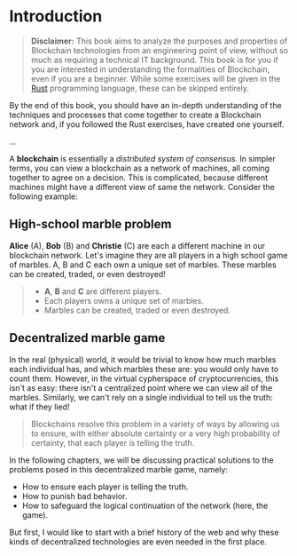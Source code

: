 # Introduction

> **Disclaimer:** This book aims to analyze the purposes and properties of Blockchain technologies from an engineering point of view, without so much as requiring a technical IT background. This book is for you if you are interested in understanding the formalities of Blockchain, even if you are a beginner. While some exercises will be given in the [Rust](https://www.rust-lang.org/) programming language, these can be skipped entirely.

By the end of this book, you should have an in-depth understanding of the techniques and processes that come together to create a Blockchain network and, if you followed the Rust exercises, have created one yourself.

...

A **blockchain** is essentially a *distributed system of consensus*. In simpler terms, you can view a blockchain as a network of machines, all coming together to agree on a decision. This is complicated, because different machines might have a different view of same the network. Consider the following example:

## High-school marble problem

**Alice** (A), **Bob** (B) and **Christie** (C) are each a different machine in our blockchain network. Let's imagine they are all players in a high school game of marbles. A, B and C each own a unique set of marbles. These marbles can be created, traded, or even destroyed!

> - **A**, **B** and **C** are different players.
> - Each players owns a unique set of marbles.
> - Marbles can be created, traded or even destroyed.

## Decentralized marble game

In the real (physical) world, it would be trivial to know how much marbles each individual has, and which marbles these are: you would only have to count them. However, in the virtual cypherspace of cryptocurrencies, this isn't as easy: there isn't a centralized point where we can view all of the marbles. Similarly, we can't rely on a single individual to tell us the truth: what if they lied!

> Blockchains resolve this problem in a variety of ways by allowing us to ensure, with either absolute certainty or a very high probability of certainty, that each player is telling the truth.

In the following chapters, we will be discussing practical solutions to the problems posed in this decentralized marble game, namely:

- How to ensure each player is telling the truth.
- How to punish bad behavior.
- How to safeguard the logical continuation of the network (here, the game).

But first, I would like to start with a brief history of the web and why these kinds of decentralized technologies are even needed in the first place.

